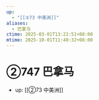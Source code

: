```yaml
---
up:
  - "[[②73 中美洲]]"
aliases:
  - 巴拿马
ctime: 2025-03-01T13:22:51+08:00
mtime: 2025-10-01T11:40:32+08:00
---
```


# ②747 巴拿马

- up: [[②73 中美洲]]
